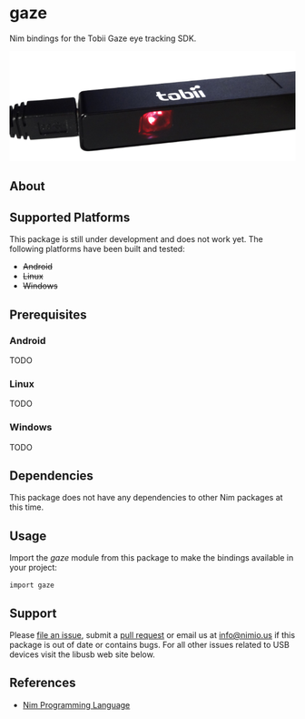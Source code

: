 # gaze

Nim bindings for the Tobii Gaze eye tracking SDK.

![gaze Logo](docs/logo.png)


## About



## Supported Platforms

This package is still under development and does not work yet. The following
platforms have been built and tested:

- ~~Android~~
- ~~Linux~~
- ~~Windows~~


## Prerequisites

### Android

TODO

### Linux

TODO

### Windows

TODO


## Dependencies

This package does not have any dependencies to other Nim packages at this time.


## Usage

Import the *gaze* module from this package to make the bindings available
in your project:

```nimrod
import gaze
```


## Support

Please [file an issue](https://github.com/nimious/gaze/issues), submit a
[pull request](https://github.com/nimious/gaze/pulls?q=is%3Aopen+is%3Apr)
or email us at info@nimio.us if this package is out of date or contains bugs.
For all other issues related to USB devices visit the libusb web site below.


## References

* [Nim Programming Language](http://nim-lang.org/)
